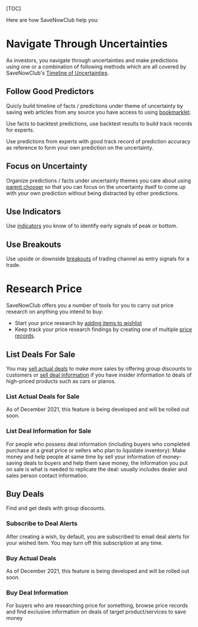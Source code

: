 [TOC]

Here are how SaveNowClub help you:

# Navigate Through Uncertainties

As investors, you navigate through uncertainties and make predictions using one or a combination of following methods which are all covered by SaveNowClub's [Timeline of Uncertainties](/timeline).

## Follow Good Predictors

Quicly build timeline of facts / predictions under theme of uncertainty by saving web articles from any source you have access to using [bookmarklet](/docs/2889/howto-timeline-of-uncertainties#use-bookmarklet-to-quickly-save-timeline-item).  

Use facts to backtest predictions, use backtest results to build track records for experts. 

Use predictions from experts with good track record of prediction accuracy as reference to form your own prediction on the uncertainty.

## Focus on Uncertainty

Organize predictions / facts under uncertainty themes you care about using [parent chooser](/docs/2889/howto-timeline-of-uncertainties#use-parent-chooser-to-quickly-organize-saved-timeline-item) so that you can focus on the uncertainty itself to come up with your own prediction without being distracted by other predictions.

## Use Indicators

Use [indicators](/timeline/hashtag/indicator) you know of to identify early signals of peak or bottom.

## Use Breakouts

Use upside or downside [breakouts](/timeline/hashtag/breakout) of trading channel as entry signals for a trade.

# Research Price

SaveNowClub offers you a number of tools for you to carry out price research on anything you intend to buy:

* Start your price research by [adding items to wishlist](https://savenowclub.com/docs/2371/tutorial-buying-groups-and-price-records#create-a-wish)
* Keep track your price research findings by creating one of multiple [price records](https://savenowclub.com/docs/2371/tutorial-buying-groups-and-price-records#what-is-price-record).

## List Deals For Sale

You may [sell actual deals](#list-actual-deals-for-sale) to make more sales by offering group discounts to customers or [sell deal information](#list-deal-information-for-sale) if you have insider information to deals of high-priced products such as cars or pianos.

### List Actual Deals for Sale

As of December 2021, this feature is being developed and will be rolled out soon.

### List Deal Information for Sale

For people who possess deal information (including buyers who completed purchase at a great price or sellers who plan to liquidate inventory): Make money and help people at same time by sell your information of money-saving deals to buyers and help them save money, the information you put on sale is what is needed to replicate the deal: usually includes dealer and sales person contact information. 

## Buy Deals

Find and get deals with group discounts.

### Subscribe to Deal Alerts

After creating a wish, by default, you are subscribed to email deal alerts for your wished item.  You may turn off this subscription at any time.

### Buy Actual Deals

As of December 2021, this feature is being developed and will be rolled out soon.

### Buy Deal Information

For buyers who are researching price for something, browse price records and find exclusive information on deals of target product/services to save money

